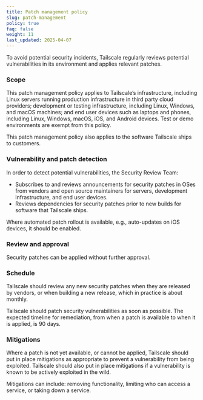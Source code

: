 ```yaml
---
title: Patch management policy
slug: patch-management
policy: true
faq: false
weight: 11
last_updated: 2025-04-07
---
```


To avoid potential security incidents, Tailscale regularly reviews potential vulnerabilities in its environment and applies relevant patches.

### Scope

This patch management policy applies to Tailscale’s infrastructure, including Linux servers running production infrastructure in third party cloud providers; development or testing infrastructure, including Linux, Windows, and macOS machines; and end user devices such as laptops and phones, including Linux, Windows, macOS, iOS, and Android devices. Test or demo environments are exempt from this policy.

This patch management policy also applies to the software Tailscale ships to customers.

### Vulnerability and patch detection

In order to detect potential vulnerabilities, the Security Review Team:

* Subscribes to and reviews announcements for security patches in OSes from vendors and open source maintainers for servers, development infrastructure, and end user devices.
* Reviews dependencies for security patches prior to new builds for software that Tailscale ships.

Where automated patch rollout is available, e.g., auto-updates on iOS devices, it should be enabled.


### Review and approval

Security patches can be applied without further approval.

### Schedule

Tailscale should review any new security patches when they are released by vendors, or when building a new release, which in practice is about monthly.

Tailscale should patch security vulnerabilities as soon as possible. The expected timeline for remediation, from when a patch is available to when it is applied, is 90 days.

### Mitigations

Where a patch is not yet available, or cannot be applied, Tailscale should put in place mitigations as appropriate to prevent a vulnerability from being exploited. Tailscale should also put in place mitigations if a vulnerability is known to be actively exploited in the wild.

Mitigations can include: removing functionality, limiting who can access a service, or taking down a service.
